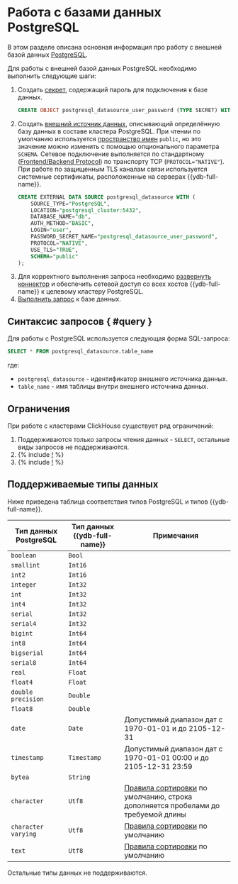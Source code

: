 # Работа с базами данных PostgreSQL

В этом разделе описана основная информация про работу с внешней базой данных [PostgreSQL](http://postgresql.org).

Для работы с внешней базой данных PostgreSQL необходимо выполнить следующие шаги:
1. Создать [секрет](../datamodel/secrets.md), содержащий пароль для подключения к базе данных.
    ```sql
    CREATE OBJECT postgresql_datasource_user_password (TYPE SECRET) WITH (value = "password");
    ```
1. Создать [внешний источник данных](../datamodel/external_data_source.md), описывающий определённую базу данных в составе кластера PostgreSQL. При чтении по умолчанию используется [пространство имен](https://www.postgresql.org/docs/current/catalog-pg-namespace.html) `public`, но это значение можно изменить с помощью опционального параметра `SCHEMA`. Сетевое подключение выполняется по стандартному ([Frontend/Backend Protocol](https://www.postgresql.org/docs/current/protocol.html)) по транспорту TCP (`PROTOCOL="NATIVE"`). При работе по защищенным TLS каналам связи используется системные сертификаты, расположенные на серверах {{ydb-full-name}}. 
    ```sql
    CREATE EXTERNAL DATA SOURCE postgresql_datasource WITH (
        SOURCE_TYPE="PostgreSQL",
        LOCATION="postgresql_cluster:5432",
        DATABASE_NAME="db",
        AUTH_METHOD="BASIC",
        LOGIN="user",
        PASSWORD_SECRET_NAME="postgresql_datasource_user_password",
        PROTOCOL="NATIVE",
        USE_TLS="TRUE",
        SCHEMA="public"
    );
    ```
1. Для корректного выполнения запроса необходимо [развернуть коннектор](../../deploy/manual/deploy-ydb-federated-query.md) и обеспечить сетевой доступ со всех хостов {{ydb-full-name}} к целевому кластеру PostgreSQL.
1. [Выполнить запрос](#query) к базе данных.

## Синтаксис запросов { #query }
Для работы с PostgreSQL используется следующая форма SQL-запроса:

```sql
SELECT * FROM postgresql_datasource.table_name
```

где:
- `postgresql_datasource` - идентификатор внешнего источника данных.
- `table_name` - имя таблицы внутри внешнего источника данных.

## Ограничения

При работе с кластерами ClickHouse существует ряд ограничений:

1. Поддерживаются только запросы чтения данных - `SELECT`, остальные виды запросов не поддерживаются.
1. {% include [!](_includes/datetime_limits.md) %}
1. {% include [!](_includes/pushdown_limits.md) %}

## Поддерживаемые типы данных

Ниже приведена таблица соответствия типов PostgreSQL и типов {{ydb-full-name}}.

|Тип данных PostgreSQL|Тип данных {{ydb-full-name}}|Примечания|
|---|----|------|
|`boolean`|`Bool`||
|`smallint`|`Int16`||
|`int2`|`Int16`||
|`integer`|`Int32`||
|`int`|`Int32`||
|`int4`|`Int32`||
|`serial`|`Int32`||
|`serial4`|`Int32`||
|`bigint`|`Int64`||
|`int8`|`Int64`||
|`bigserial`|`Int64`||
|`serial8`|`Int64`||
|`real`|`Float`||
|`float4`|`Float`||
|`double precision`|`Double`||
|`float8`|`Double`||
|`date`|`Date`|Допустимый диапазон дат с 1970-01-01 и до 2105-12-31|
|`timestamp`|`Timestamp`|Допустимый диапазон дат с 1970-01-01 00:00 и до 2105-12-31 23:59|
|`bytea`|`String`||
|`character`|`Utf8`|[Правила сортировки](https://www.postgresql.org/docs/current/collation.html) по умолчанию, строка дополняется пробелами до требуемой длины|
|`character varying`|`Utf8`|[Правила сортировки](https://www.postgresql.org/docs/current/collation.html) по умолчанию|
|`text`|`Utf8`|[Правила сортировки](https://www.postgresql.org/docs/current/collation.html) по умолчанию|

Остальные типы данных не поддерживаются.
